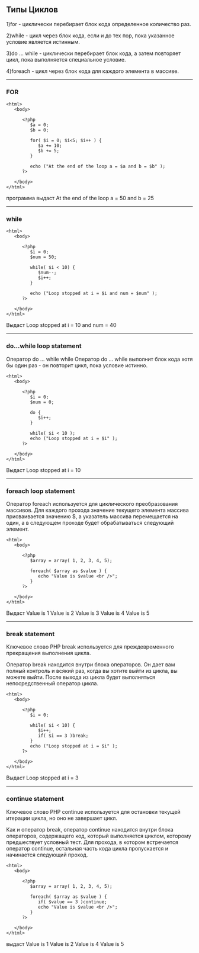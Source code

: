 
## Типы Циклов

1)for - циклически перебирает блок кода определенное количество раз.

2)while - цикл через блок кода, если и до тех пор, пока указанное условие является истинным.

3)do ... while - циклически перебирает блок кода, а затем повторяет цикл, пока выполняется специальное условие.

4)foreach - цикл через блок кода для каждого элемента в массиве.

_______________________
### FOR
```
<html>
   <body>

      <?php
         $a = 0;
         $b = 0;

         for( $i = 0; $i<5; $i++ ) {
            $a += 10;
            $b += 5;
         }

         echo ("At the end of the loop a = $a and b = $b" );
      ?>

   </body>
</html>
```
программа выдаст At the end of the loop a = 50 and b = 25
___________
### while
```
<html>
   <body>

      <?php
         $i = 0;
         $num = 50;

         while( $i < 10) {
            $num--;
            $i++;
         }

         echo ("Loop stopped at i = $i and num = $num" );
      ?>

   </body>
</html>
```
Выдаст Loop stopped at i = 10 and num = 40
_______________________
### do...while loop statement

Оператор do ... while while
Оператор do ... while выполнит блок кода хотя бы один раз - он повторит цикл, пока условие истинно.
```
<html>
   <body>

      <?php
         $i = 0;
         $num = 0;

         do {
            $i++;
         }

         while( $i < 10 );
         echo ("Loop stopped at i = $i" );
      ?>

   </body>
</html>
```
Выдаст Loop stopped at i = 10
________________
### foreach loop statement

Оператор foreach используется для циклического преобразования массивов.
Для каждого прохода значение текущего элемента массива присваивается значению $,
а указатель массива перемещается на один, а в следующем проходе будет обрабатываться следующий элемент.
```
<html>
   <body>

      <?php
         $array = array( 1, 2, 3, 4, 5);

         foreach( $array as $value ) {
            echo "Value is $value <br />";
         }
      ?>

   </body>
</html>
```
Выдаст
Value is 1
Value is 2
Value is 3
Value is 4
Value is 5
_______________
### break statement

Ключевое слово PHP break используется для преждевременного прекращения выполнения цикла.

Оператор break находится внутри блока операторов. Он дает вам полный контроль и всякий раз,
когда вы хотите выйти из цикла, вы можете выйти. После выхода из цикла будет выполняться непосредственный оператор цикла.
```
<html>
   <body>

      <?php
         $i = 0;

         while( $i < 10) {
            $i++;
            if( $i == 3 )break;
         }
         echo ("Loop stopped at i = $i" );
      ?>

   </body>
</html>
```
Выдаст Loop stopped at i = 3
____________________________
### continue statement

Ключевое слово PHP continue используется для остановки текущей итерации цикла, но оно не завершает цикл.

Как и оператор break, оператор continue находится внутри блока операторов, содержащего код, который выполняется циклом,
которому предшествует условный тест.
Для прохода, в котором встречается оператор continue, остальная часть кода цикла пропускается и начинается следующий проход.
```
<html>
   <body>

      <?php
         $array = array( 1, 2, 3, 4, 5);

         foreach( $array as $value ) {
            if( $value == 3 )continue;
            echo "Value is $value <br />";
         }
      ?>

   </body>
</html>
```
выдаст
Value is 1
Value is 2
Value is 4
Value is 5
